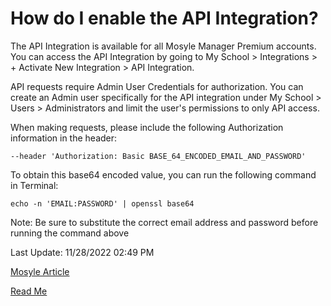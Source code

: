 # How do I enable the API Integration?

The API Integration is available for all Mosyle Manager Premium accounts. You can access the API Integration by going to My School > Integrations > + Activate New Integration > API Integration.

API requests require Admin User Credentials for authorization. You can create an Admin user specifically for the API integration under My School > Users > Administrators and limit the user's permissions to only API access.

When making requests, please include the following Authorization information in the header:

`--header 'Authorization: Basic BASE_64_ENCODED_EMAIL_AND_PASSWORD'`

To obtain this base64 encoded value, you can run the following command in Terminal:

`echo -n 'EMAIL:PASSWORD' | openssl base64`

Note: Be sure to substitute the correct email address and password before running the command above

Last Update: 11/28/2022 02:49 PM

[Mosyle Article](https://myschool.mosyle.com/#helpcenter/1260)

[Read Me](readme.md)
